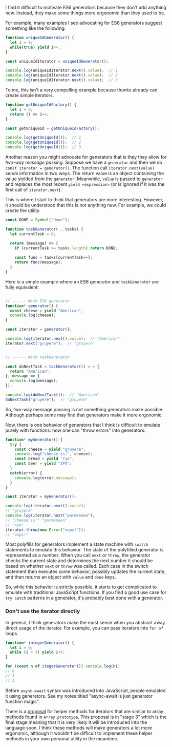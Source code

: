 I find it difficult to motivate ES6 generators because they don't add anything new. Instead, they make some things more ergonomic than they used to be.

For example, many examples I see advocating for ES6 generators suggest something like the following:

```javascript
function uniqueIdGenerator() {
  let i = 0;
  while(true) yield i++;
}

const uniqueIdIterator = uniqueIdGenerator();

console.log(uniqueIdIterator.next().value);  // 1
console.log(uniqueIdIterator.next().value);  // 2
console.log(uniqueIdIterator.next().value);  // 3
```

To me, this isn't a very compelling example because thunks already can create simple iterators.

```javascript
function getUniqueIdFactory() {
  let i = 0;
  return () => i++;
}

const getUniqueId = getUniqueIdFactory();

console.log(getUniqueId());  // 1
console.log(getUniqueId());  // 2
console.log(getUniqueId());  // 3
```

Another reason you might advocate for generators that is they they allow for *two-way message passing*. Suppose we have a `generator` and then we do `const iterator = generator()`. The function call `iterator.next(value)` sends information in two ways. The return value is an object containing the value yielded from the `generator`. Meanwhile, `value` is passed to `generator` and replaces the most recent `yield <expression>` (or is ignored if it was the first call of `iterator.next`).

This is where I start to think that generators are more interesting. However, it should be understood that this is not anything new. For example, we could create the utility

```javascript
const DONE = Symbol("done");

function taskGenerator(...tasks) {
  let currentTask = 0;

  return (message) => {
    if (currentTask >= tasks.length) return DONE;
    
    const func = tasks[currentTask++];
    return func(message);
  }
}
```

Here is a simple example where an ES6 generator and `taskGenerator` are fully equivalent:

```javascript

// ------ With ES6 generator
function* generator() {
  const cheese = yield "American";
  console.log(cheese);
}

const iterator = generator();

console.log(iterator.next().value);  // "American"
iterator.next("gruyere");  // "gruyere"


// ------ With taskGenerator

const doNextTask = taskGenerator(() = > {
  return "American";
}, message => {
  console.log(message);
});

console.log(doNextTask());  // "American"
doNextTask("gruyere");  // "gruyere"
```

So, two-way message passing is not something generators make possible. Although perhaps some may find that generators make it more ergonomic.

Now, there is one behavior of generators that I think is difficult to emulate purely with functions: how one can "throw errors" into generators:

```javascript
function* myGenerator() {
  try {
    const cheese = yield "gruyere";
    console.log("cheese is:", cheese);
    const bread = yield "rye";
    const beer = yield "IPA";
  }
  catch(error) {
    console.log(error.message);
  }
}

const iterator = myGenerator();

console.log(iterator.next().value);
// "gruyere"
console.log(iterator.next("parmesean");
// "cheese is:" "parmesean"
// "rye"
iterator.throw(new Error("oops!"));
// "oops!"
```

Most polyfills for generators implement a state machine with `switch` statements to emulate this behavior. The state of the polyfilled generator is represented as a number. When you call `next` or `throw`, the generator checks the current state and determines the next number it should be based on whether `next` or `throw` was called. Each case in the switch statement then executes some behavior, possibly updates the current state, and then returns an object with `value` and `done` keys.

So, while this behavior is strictly possible, it starts to get complicated to emulate with traditional JavaScript functions. If you find a good use case for `try catch` patterns in a generator, it's probably best done with a generator.

### Don't use the iterator directly

In general, I think generators make the most sense when you abstract away direct usage of the iterator. For example, you can pass iterators into `for of` loops.

```javascript
function* integerGenerator() {
  let i = 0;
  while (i < 3) yield i++;
}

for (const n of itegerGenerator()) console.log(n);
// 0
// 1
// 2
```

Before `async-await` syntax was introduced into JavaScript, people emulated it using generators. See my notes titled "async-await is just generator function magic".

There is a [proposal](https://github.com/tc39/proposal-iterator-helpers) for helper methods for iterators that are similar to array methods found in `Array.prototype`. This proposal is in "stage 3" which is the final stage meaning that it is very likely it will be introduced into the language soon. I think these methods will make generators a lot more ergonomic, although it wouldn't be difficult to implement these helper methods in your own personal utility in the meantime.
